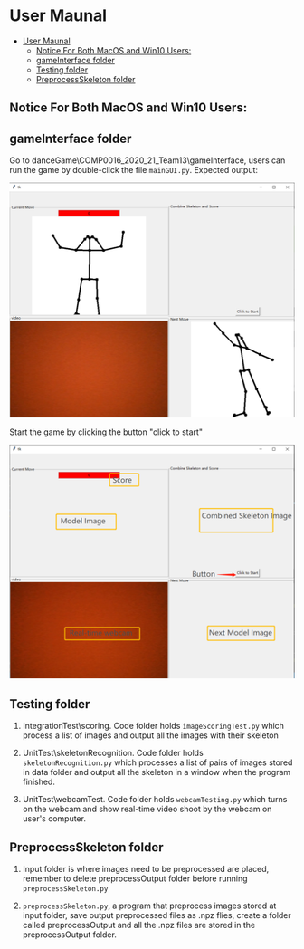 # User Maunal
- [User Maunal](#user-maunal)
  * [Notice For Both MacOS and Win10 Users:](#notice-for-both-macos-and-win10-users-)
  * [gameInterface folder](#gameinterface-folder)
  * [Testing folder](#testing-folder)
  * [PreprocessSkeleton folder](#preprocessskeleton-folder)
## Notice For Both MacOS and Win10 Users:

## gameInterface folder
Go to danceGame\COMP0016_2020_21_Team13\gameInterface, users can run the game by double-click the file `mainGUI.py`. Expected output:

![Graphical User Interface](../imagesForREADME/gameInterface/startingStage.png)

Start the game by clicking the button "click to start"

![Game Interface and its Components](../imagesForREADME/gameInterface/guiDetail.png)

## Testing folder

1. IntegrationTest\scoring. Code folder holds `imageScoringTest.py` which process a list of images and output all the images with their skeleton

2. UnitTest\skeletonRecognition. Code folder holds `skeletonRecognition.py` which processes a list of pairs of images stored in data folder and output all the skeleton in a window when the program finished.

3. UnitTest\webcamTest. Code folder holds `webcamTesting.py` which turns on the webcam and show real-time video shoot by the webcam on user's computer.
##  PreprocessSkeleton folder

1. Input folder is where images need to be preprocessed are placed, remember to delete preprocessOutput folder before running `preprocessSkeleton.py`

2. `preprocessSkeleton.py`, a program that preprocess images stored at input folder, save output preprocessed files as .npz flies, create a folder called preprocessOutput and all the .npz files are stored in the preprocessOutput folder.
